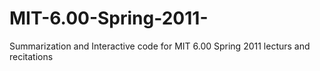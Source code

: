 # MIT-6.00-Spring-2011-
Summarization and Interactive code for MIT 6.00 Spring 2011  lecturs and recitations 
